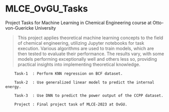 # MLCE_OvGU_Tasks
Project Tasks for Machine Learning in Chemical Engineering course at Otto-von-Guericke University

> This project applies theoretical machine learning concepts to the field of chemical engineering, utilizing Jupyter notebooks for task execution. Various algorithms are used to train models, which are then tested to evaluate their performance. The results vary, with some models performing exceptionally well and others less so, providing practical insights into implementing theoretical knowledge.

        Task-1  : Perform KNN regression on BCF dataset.
  
        Task-2  : Use generalized linear model to predict the internal energy.
  
        Task-3  : Use DNN to predict the power output of the CCPP dataset.
  
        Project : Final project task of MLCE-2023 at OvGU.
